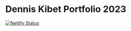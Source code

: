 # Dennis Kibet Portfolio 2023

[![Netlify Status](https://api.netlify.com/api/v1/badges/edf28a87-1daa-419b-90c9-75ebf181ebb2/deploy-status)](https://app.netlify.com/sites/denniskibet/deploys)
